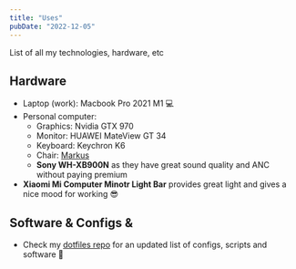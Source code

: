 ```yaml
---
title: "Uses"
pubDate: "2022-12-05"
---
```


List of all my technologies, hardware, etc

## Hardware

- Laptop (work): Macbook Pro 2021 M1 💻
- Personal computer:
  - Graphics: Nvidia GTX 970
  - Monitor: HUAWEI MateView GT 34
  - Keyboard: Keychron K6
  - Chair: [Markus](https://www.ikea.com/pt/pt/p/markus-cadeira-giratoria-vissle-cinz-esc-70261150/)
  - **Sony WH-XB900N** as they have great sound quality and ANC without paying premium
- **Xiaomi Mi Computer Minotr Light Bar** provides great light and gives a nice mood for working 😎

## Software & Configs &

- Check my [dotfiles repo](https://github.com/cabeda/dotfiles) for an updated list of configs, scripts and software 🗿
